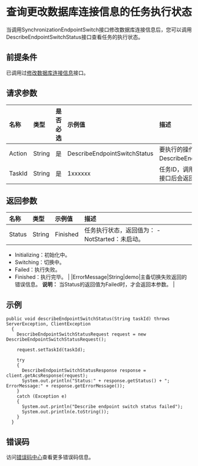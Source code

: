 # 查询更改数据库连接信息的任务执行状态

当调用SynchronizationEndpointSwitch接口修改数据库连接信息后，您可以调用DescribeEndpointSwitchStatus接口查看任务的执行状态。

## 前提条件

已调用过[修改数据库连接信息](/cn.zh-CN/API参考/数据同步/修改数据库连接信息.md)接口。

## 请求参数

|名称|类型|是否必选|示例值|描述|
|:-|:-|:---|:--|:-|
|Action|String|是|DescribeEndpointSwitchStatus|要执行的操作，取值：DescribeEndpointSwitchStatus。|
|TaskId|String|是|1xxxxxx|任务ID，调用[修改数据库连接信息](/cn.zh-CN/API参考/数据同步/修改数据库连接信息.md)接口后会返回该值。|

## 返回参数

|名称|类型|示例值|描述|
|:-|:-|:--|:-|
|Status|String|Finished|任务执行状态，返回值为： -   NotStarted：未启动。
-   Initializing：初始化中。
-   Switching：切换中。
-   Failed：执行失败。
-   Finished：执行完毕。 |
|ErrorMessage|String|demo|主备切换失败返回的错误信息。 **说明：** 当Status的返回值为Failed时，才会返回本参数。 |

## 示例

```
public void describeEndpointSwitchStatus(String taskId) throws ServerException, ClientException
  {
    DescribeEndpointSwitchStatusRequest request = new DescribeEndpointSwitchStatusRequest();

    request.setTaskId(taskId);

    try
    {
      DescribeEndpointSwitchStatusResponse response = client.getAcsResponse(request);
      System.out.println("Status:" + response.getStatus() + "; ErrorMessage:" + response.getErrorMessage());
    } 
    catch (Exception e)
    {
      System.out.println("Describe endpoint switch status failed");
      System.out.println(e.toString());
    }
  }
```

## 错误码

访问[错误码中心](https://error-center.aliyun.com/status/product/Dts)查看更多错误码信息。


